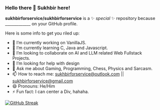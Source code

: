 ### Hello there 👋  Sukhbir here!


**sukhbirforservice/sukhbirforservice** is a ✨ _special_ ✨ repository because  _____________ <!-- its `README.md` (this file) appears --> on your GitHub profile.

Here is some info to get you riled up:

- 🔭 I’m currently working on VanillaJS.
- 🌱 I’m currently learning C, Java and Javascript.
- 👯 I’m looking to collaborate on AI and LLM related Web Fullstack Projects.
- 🤔 I’m looking for help with design
- 💬 Ask me about Gaming, Programming, Chess, Physics and Sarcasm.
- 📫 How to reach me: sukhbirforservice@outlook.com || sukhbirforservice@gmail.com
- 😄 Pronouns: He/Him
- ⚡ Fun fact: I can center a Div, hahaha.


[![GitHub Streak](https://streak-stats.demolab.com?user=sukhbirforservice&theme=youtube-dark&border_radius=5.5&date_format=n%2Fj%5B%2FY%5D)](https://git.io/streak-stats)
